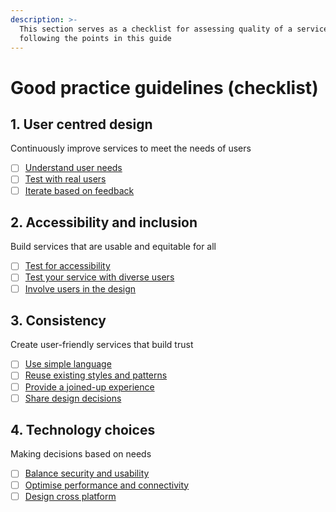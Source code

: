 ```yaml
---
description: >-
  This section serves as a checklist for assessing quality of a service by
  following the points in this guide
---
```


# Good practice guidelines (checklist)

## 1. User centred design

Continuously improve services to meet the needs of users

* [ ] [Understand user needs](broken-reference)
* [ ] [Test with real users](broken-reference)
* [ ] [Iterate based on feedback](broken-reference)

## 2. Accessibility and inclusion

Build services that are usable and equitable for all

* [ ] [Test for accessibility](broken-reference)
* [ ] [Test your service with diverse users](broken-reference)
* [ ] [Involve users in the design](broken-reference)

## 3. Consistency

Create user-friendly services that build trust

* [ ] [Use simple language](broken-reference)
* [ ] [Reuse existing styles and patterns](broken-reference)
* [ ] [Provide a joined-up experience](good-practice-guidelines-checklist.md#3.-consistency)
* [ ] [Share design decisions](broken-reference)

## 4. Technology choices

Making decisions based on needs

* [ ] [Balance security and usability](broken-reference)
* [ ] [Optimise performance and connectivity](broken-reference)
* [ ] [Design cross platform](broken-reference)
